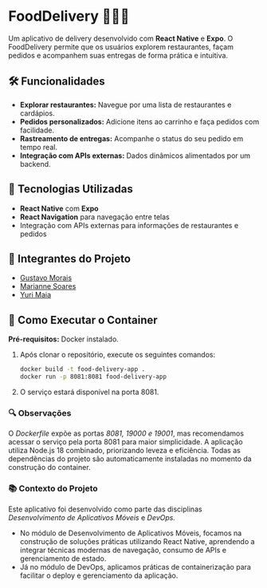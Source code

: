 # FoodDelivery 🍔🚴‍♂️

Um aplicativo de delivery desenvolvido com **React Native** e **Expo**. O FoodDelivery permite que os usuários explorem restaurantes, façam pedidos e acompanhem suas entregas de forma prática e intuitiva.

## 🛠️ Funcionalidades

- **Explorar restaurantes:** Navegue por uma lista de restaurantes e cardápios.
- **Pedidos personalizados:** Adicione itens ao carrinho e faça pedidos com facilidade.
- **Rastreamento de entregas:** Acompanhe o status do seu pedido em tempo real.
- **Integração com APIs externas:** Dados dinâmicos alimentados por um backend.

## 🚀 Tecnologias Utilizadas

- **React Native** com **Expo**
- **React Navigation** para navegação entre telas
- Integração com APIs externas para informações de restaurantes e pedidos

## 👥 Integrantes do Projeto

- [Gustavo Morais](https://github.com/Gsttv)  
- [Marianne Soares](https://github.com/MarianneSoares)
- [Yuri Maia](https://github.com/YuriMaiaRibeiro)  

## 🐳 Como Executar o Container

**Pré-requisitos:** Docker instalado.

1. Após clonar o repositório, execute os seguintes comandos:  
   ```bash
   docker build -t food-delivery-app .
   docker run -p 8081:8081 food-delivery-app

2. O serviço estará disponível na porta 8081.

### 🔍 Observações
O *Dockerfile* expõe as portas *8081, 19000 e 19001*, mas recomendamos acessar o serviço pela porta 8081 para maior simplicidade.
A aplicação utiliza Node.js 18 combinado, priorizando leveza e eficiência.
Todas as dependências do projeto são automaticamente instaladas no momento da construção do container.

### 📚 Contexto do Projeto
Este aplicativo foi desenvolvido como parte das disciplinas *Desenvolvimento de Aplicativos Móveis* e *DevOps.*

- No módulo de Desenvolvimento de Aplicativos Móveis, focamos na construção de soluções práticas utilizando React Native, aprendendo a integrar técnicas modernas de navegação, consumo de APIs e gerenciamento de estado.
- Já no módulo de DevOps, aplicamos práticas de containerização para facilitar o deploy e gerenciamento da aplicação.
